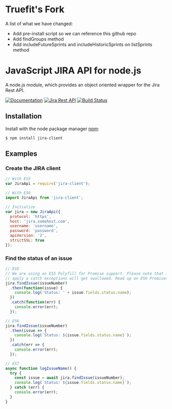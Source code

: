# Truefit's Fork
A list of what we have changed:

* Add pre-install script so we can reference this github repo
* Add findGroups method
* Add includeFutureSprints and includeHistoricSprints on listSprints method

# JavaScript JIRA API for node.js #

A node.js module, which provides an object oriented wrapper for the Jira Rest API.

[![Documentation](https://img.shields.io/badge/Documentation--green.svg)](https://jira-node.github.io/)
[![Jira Rest API](https://img.shields.io/badge/Jira%20Rest%20API--green.svg)](http://docs.atlassian.com/jira/REST/latest/)
[![Build Status](https://img.shields.io/travis/jira-node/node-jira-client/master.svg)](https://travis-ci.org/jira-node/node-jira-client)

## Installation ##

Install with the node package manager [npm](http://npmjs.org):

```shell
$ npm install jira-client
```

## Examples ##

### Create the JIRA client ###

```javascript
// With ES5
var JiraApi = require('jira-client');

// With ES6
import JiraApi from 'jira-client';

// Initialize
var jira = new JiraApi({
  protocol: 'https',
  host: 'jira.somehost.com',
  username: 'username',
  password: 'password',
  apiVersion: '2',
  strictSSL: true
});
```

### Find the status of an issue ###

```javascript
// ES5
// We are using an ES5 Polyfill for Promise support. Please note that if you don't explicitly
// apply a catch exceptions will get swallowed. Read up on ES6 Promises for further details.
jira.findIssue(issueNumber)
  .then(function(issue) {
    console.log('Status: ' + issue.fields.status.name);
  })
  .catch(function(err) {
    console.error(err);
  });

// ES6
jira.findIssue(issueNumber)
  .then(issue => {
    console.log(`Status: ${issue.fields.status.name}`);
  })
  .catch(err => {
    console.error(err);
  });

// ES7
async function logIssueName() {
  try {
    const issue = await jira.findIssue(issueNumber);
    console.log(`Status: ${issue.fields.status.name}`);
  } catch (err) {
    console.error(err);
  }
}

```
